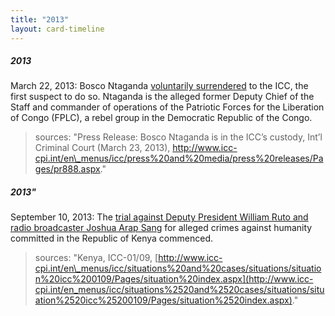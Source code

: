 ```yaml
---
title: "2013"
layout: card-timeline
---
```

##### 2013

March 22, 2013: Bosco Ntaganda [voluntarily surrendered](http://www.icc-cpi.int/en_menus/icc/press%2520and%2520media/press%2520releases/Pages/pr888.aspx) to the ICC, the first suspect to do so. Ntaganda is the alleged former Deputy Chief of the Staff and commander of operations of the Patriotic Forces for the Liberation of Congo (FPLC), a rebel group in the Democratic Republic of the Congo.

> sources: "Press Release: Bosco Ntaganda is in the ICC’s custody, Int’l Criminal Court (March 23, 2013), http://www.icc-cpi.int/en\_menus/icc/press%20and%20media/press%20releases/Pages/pr888.aspx."


##### 2013"

September 10, 2013: The [trial against Deputy President William Ruto and radio broadcaster Joshua Arap Sang](http://www.icc-cpi.int/en_menus/icc/situations%2520and%2520cases/situations/situation%2520icc%25200109/related%2520cases/icc01090111/Pages/icc01090111.aspx) for alleged crimes against humanity committed in the Republic of Kenya commenced.

> sources: "Kenya, ICC-01/09, [http://www.icc-cpi.int/en\_menus/icc/situations%20and%20cases/situations/situation%20icc%200109/Pages/situation%20index.aspx](http://www.icc-cpi.int/en_menus/icc/situations%2520and%2520cases/situations/situation%2520icc%25200109/Pages/situation%2520index.aspx)."
